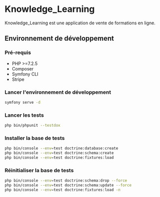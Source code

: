 # Knowledge_Learning

Knowledge_Learning est une application de vente de formations en ligne.

## Environnement de développement

### Pré-requis

* PHP >=7.2.5
* Composer
* Symfony CLI
* Stripe

### Lancer l'environnement de développement

```bash
symfony serve -d
```

### Lancer les tests

```bash
php bin/phpunit --testdox
```

### Installer la base de tests

```bash
php bin/console --env=test doctrine:database:create
php bin/console --env=test doctrine:schema:create
php bin/console --env=test doctrine:fixtures:load
```

### Réinitialiser la base de tests

```bash
php bin/console --env=test doctrine:schema:drop --force
php bin/console --env=test doctrine:schema:update --force
php bin/console --env=test doctrine:fixtures:load -n
```